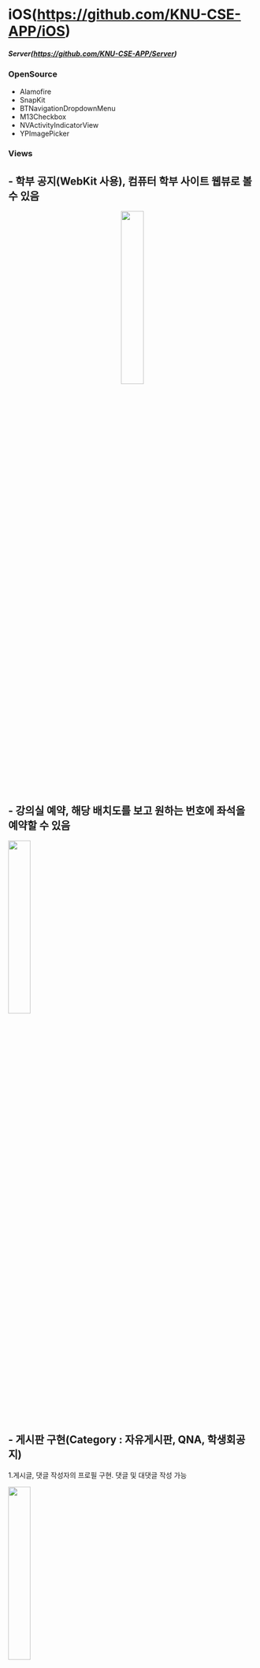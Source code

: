 # iOS(https://github.com/KNU-CSE-APP/iOS)
##### Server(https://github.com/KNU-CSE-APP/Server)

### OpenSource

- Alamofire
- SnapKit
- BTNavigationDropdownMenu
- M13Checkbox
- NVActivityIndicatorView
- YPImagePicker

### Views

## - 학부 공지(WebKit 사용), 컴퓨터 학부 사이트 웹뷰로 볼 수 있음
<center><img src = "https://user-images.githubusercontent.com/40800157/134705006-cb0f2d12-3ffd-4b72-8694-ff50d5ac9fba.gif" width="30%" height="30%"></center>



## - 강의실 예약, 해당 배치도를 보고 원하는 번호에 좌석을 예약할 수 있음
<img src = "https://user-images.githubusercontent.com/40800157/134705374-6743c84f-8812-4f87-a582-10f8ed67500d.gif" width="30%" height="30%">



## - 게시판 구현(Category : 자유게시판, QNA, 학생회공지)

1.게시글, 댓글 작성자의 프로필 구현. 댓글 및 대댓글 작성 가능

<img src = "https://user-images.githubusercontent.com/40800157/134704699-0a45a76b-3cef-4bfc-a946-6c3fbd45ec25.gif" width="30%" height="30%">

2.무한 스크롤

<img src = "https://user-images.githubusercontent.com/40800157/134705745-79230b20-930b-4423-892b-51637044922b.gif" width="30%" height="30%">

3.게시글 작성

<img src = "https://user-images.githubusercontent.com/40800157/134706314-13f7c8c9-ce89-4b45-b2a4-9fc6ff355de3.gif" width="30%" height="30%">

4.게시글 검색

<img src = "https://user-images.githubusercontent.com/40800157/134706677-4eb242d2-8a9d-4603-89a6-0d09981b04bf.gif" width="30%" height="30%">



## - 마이페이지에서 다수 기능 구현(회원정보보기, 비밀번호 변경, 회원탈퇴, 예약내역, 내가 쓴 글, 환경설정, 로그아웃)

<img src = "https://user-images.githubusercontent.com/40800157/130425471-ac16a1e2-fe6a-49ee-a5c0-ef28221146af.png" width="30%" height="30%">

1. 회원 정보 수정(닉네임이랑 프로필 사진 변경 및 삭제 가능)

<img src = "https://user-images.githubusercontent.com/40800157/134709030-8742e6a2-121c-44d9-8541-b56428340bb3.gif" width="30%" height="30%">

2. 그 외 기능 

<img src = "https://user-images.githubusercontent.com/40800157/134709137-d6714e1c-e6c3-4eef-8bcb-3a6df42800ad.gif" width="30%" height="30%">
